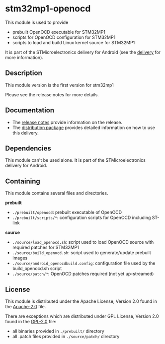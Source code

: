 # stm32mp1-openocd #

This module is used to provide
* prebuilt OpenOCD executable for STM32MP1
* scripts for OpenOCD configuration for STM32MP1
* scripts to load and build Linux kernel source for STM32MP1

It is part of the STMicroelectronics delivery for Android (see the [delivery][] for more information).

[delivery]: https://wiki.st.com/stm32mpu/wiki/STM32MP15_distribution_for_Android_release_note_-_v1.0.0

## Description ##

This module version is the first version for stm32mp1

Please see the release notes for more details.

## Documentation ##

* The [release notes][] provide information on the release.
* The [distribution package][] provides detailed information on how to use this delivery.

[release notes]: https://wiki.st.com/stm32mpu/wiki/STM32MP15_distribution_for_Android_release_note_-_v1.0.0
[distribution package]: https://wiki.st.com/stm32mpu/wiki/STM32MP1_Distribution_Package_for_Android

## Dependencies ##

This module can't be used alone. It is part of the STMicroelectronics delivery for Android.

## Containing ##

This module contains several files and directories.

**prebuilt**
* `./prebuilt/openocd`: prebuilt executable of OpenOCD
* `./prebuilt/scripts/*`: configuration scripts for OpenOCD including ST-link

**source**
* `./source/load_openocd.sh`: script used to load OpenOCD source with required patches for STM32MP1
* `./source/build_openocd.sh`: script used to generate/update prebuilt images
* `./source/android_openocdbuild.config`: configuration file used by the build_openocd.sh script
* `./source/patch/*`: OpenOCD patches required (not yet up-streamed)

## License ##

This module is distributed under the Apache License, Version 2.0 found in the [Apache-2.0](./LICENSES/Apache-2.0) file.

There are exceptions which are distributed under GPL License, Version 2.0 found in the [GPL-2.0](./LICENSES/GPL-2.0) file:
* all binaries provided in `./prebuilt/` directory
* all .patch files provided in `./source/patch/` directory
